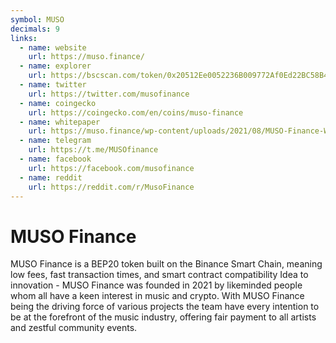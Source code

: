 ```yaml
---
symbol: MUSO
decimals: 9
links:
  - name: website
    url: https://muso.finance/
  - name: explorer
    url: https://bscscan.com/token/0x20512Ee0052236B009772Af0Ed22BC58B40c27B9
  - name: twitter
    url: https://twitter.com/musofinance
  - name: coingecko
    url: https://coingecko.com/en/coins/muso-finance
  - name: whitepaper
    url: https://muso.finance/wp-content/uploads/2021/08/MUSO-Finance-Whitepaper.pdf
  - name: telegram
    url: https://t.me/MUSOfinance
  - name: facebook
    url: https://facebook.com/musofinance
  - name: reddit
    url: https://reddit.com/r/MusoFinance
---
```


# MUSO Finance

MUSO Finance is a BEP20 token built on the Binance Smart Chain, meaning low fees, fast transaction times, and smart contract compatibility Idea to innovation - MUSO Finance was founded in 2021 by likeminded people whom all have a keen interest in music and crypto. With MUSO Finance being the driving force of various projects the team have every intention to be at the forefront of the music industry, offering fair payment to all artists and zestful community events.
